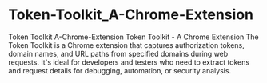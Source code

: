 # Token-Toolkit_A-Chrome-Extension
Token Toolkit A-Chrome-Extension Token Toolkit - A Chrome Extension The Token Toolkit is a Chrome extension that captures authorization tokens, domain names, and URL paths from specified domains during web requests. It's ideal for developers and testers who need to extract tokens and request details for debugging, automation, or security analysis.
